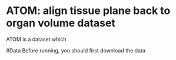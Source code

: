 # ATOM: align tissue plane back to organ volume dataset
ATOM is a dataset which 


#Data
Before running, you should first download the data
